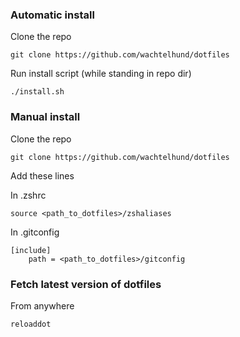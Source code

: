 ### Automatic install
Clone the repo
```
git clone https://github.com/wachtelhund/dotfiles
```

Run install script (while standing in repo dir)

```
./install.sh
```

### Manual install
Clone the repo
```
git clone https://github.com/wachtelhund/dotfiles
```
Add these lines

In .zshrc
```
source <path_to_dotfiles>/zshaliases
```

In .gitconfig
```
[include]
	path = <path_to_dotfiles>/gitconfig
```

### Fetch latest version of dotfiles

From anywhere

```
reloaddot
```
